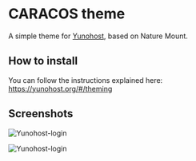 # CARACOS theme
A simple theme for [Yunohost](https://yunohost.org), based on Nature Mount.


## How to install

You can follow the instructions explained here:
https://yunohost.org/#/theming

## Screenshots
![Yunohost-login](https://gitlab.com/stilobique/nature-mount/-/wikis/uploads/d9d7ea8ed18aaf654b5fd026f21b32ba/Yunohost-login.jpg)

![Yunohost-login](https://gitlab.com/stilobique/nature-mount/-/wikis/uploads/8e2f0a32d143b8a556d27fb1a2cfb533/Yunohost-Apps.jpg)
